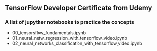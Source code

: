 ## TensorFlow Developer Certificate from Udemy

### A list of jupyther notebooks to practice the concepts
* 00_tensorsflow_fundamentals.ipynb
* 01_neural_netw_regression_with_tensorflow_video.ipynb
* 02_neural_networks_classification_with_tensorflow_video.ipynb
